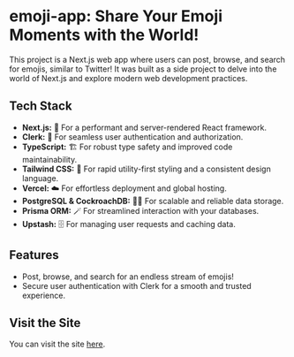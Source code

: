 # emoji-app: Share Your Emoji Moments with the World!

This project is a Next.js web app where users can post, browse, and search for emojis, similar to Twitter! It was built as a side project to delve into the world of Next.js and explore modern web development practices.

## Tech Stack

- **Next.js:** 🚀 For a performant and server-rendered React framework.
- **Clerk:** 🔐 For seamless user authentication and authorization.
- **TypeScript:** 🏗️ For robust type safety and improved code maintainability.
- **Tailwind CSS:** 🎨 For rapid utility-first styling and a consistent design language.
- **Vercel:** ☁️ For effortless deployment and global hosting.
- **PostgreSQL & CockroachDB:** 🐘🦗 For scalable and reliable data storage.
- **Prisma ORM:** 🪄 For streamlined interaction with your databases.
- **Upstash:** 🗄️ For managing user requests and caching data.

## Features

- Post, browse, and search for an endless stream of emojis!
- Secure user authentication with Clerk for a smooth and trusted experience.

## Visit the Site

You can visit the site [here](https://my-nextjs-mucvkfhtu-gaspers-projects.vercel.app/).
